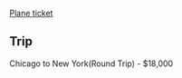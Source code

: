 [Plane ticket](https://www.claylacy.com/jet-charters/charter-costs/)

## Trip

Chicago to New York(Round Trip) - $18,000
